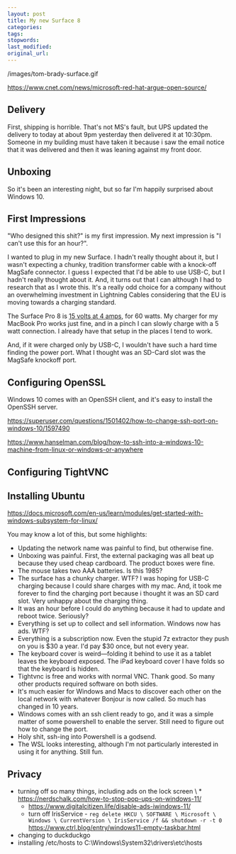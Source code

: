 ```yaml
---
layout: post
title: My new Surface 8
categories:
tags:
stopwords:
last_modified:
original_url:
---
```


/images/tom-brady-surface.gif

https://www.cnet.com/news/microsoft-red-hat-argue-open-source/

## Delivery

First, shipping is horrible. That's not MS's fault, but UPS updated
the delivery to today at about 9pm yesterday then delivered it at
10:30pm. Someone in my building must have taken it because i saw the
email notice that it was delivered and then it was leaning against my
front door.

## Unboxing

So it's been an interesting night, but so far I'm happily surprised
about Windows 10.

## First Impressions

"Who designed this shit?" is my first impression. My next impression
is "I can't use this for an hour?".

I wanted to plug in my new Surface. I hadn't really thought about it,
but I wasn't expecting a chunky, tradition transformer cable with a
knock-off MagSafe connector. I guess I expected that I'd be able to
use USB-C, but I hadn't really thought about it. And, it turns out that I can although I had to research
that as I wrote this. It's a really odd choice for a company without an overwhelming
investment in Lightning Cables considering that the EU is moving towards
a charging standard.


The Surface Pro 8 is [15 volts at 4 amps](https://support.microsoft.com/en-us/surface/surface-power-supplies-and-charging-requirements-0d9d51d4-594b-464d-9086-c90f35b80c01
), for 60 watts. My charger for
my MacBook Pro works just fine, and in a pinch I can slowly charge
with a 5 watt connection. I already have that setup in the places I
tend to work.

And, if it were charged only by USB-C, I wouldn't have such a hard time
finding the power port. What I thought was an SD-Card slot was the MagSafe
knockoff port.

## Configuring OpenSSL

Windows 10 comes with an OpenSSH client, and it's easy to install
the OpenSSH server.

https://superuser.com/questions/1501402/how-to-change-ssh-port-on-windows-10/1597490

https://www.hanselman.com/blog/how-to-ssh-into-a-windows-10-machine-from-linux-or-windows-or-anywhere

## Configuring TightVNC

## Installing Ubuntu

https://docs.microsoft.com/en-us/learn/modules/get-started-with-windows-subsystem-for-linux/

You may know a lot of this, but some highlights:

* Updating the network name was painful to find, but otherwise fine.
* Unboxing was painful. First, the external packaging was all beat up
because they used cheap cardboard. The product boxes were fine.
* The mouse takes two AAA batteries. Is this 1985?
* The surface has a chunky charger. WTF? I was hoping for USB-C
charging because I could share charges with my mac. And, it took me
forever to find the charging port because i thought it was an SD card
slot. Very unhappy about the charging thing.
* It was an hour before I could do anything because it had to update
and reboot twice. Seriously?
* Everything is set up to collect and sell information. Windows now
has ads. WTF?
* Everything is a subscription now. Even the stupid 7z extractor they
push on you is $30 a year. I'd pay $30 once, but not every year.
* The keyboard cover is weird—folding it behind to use it as a tablet
leaves the keyboard exposed. The iPad keyboard cover I have folds so
that the keyboard is hidden.
* Tightvnc is free and works with normal VNC. Thank good. So many
other products required software on both sides.
* It's much easier for Windows and Macs to discover each other on the
local network with whatever Bonjour is now called. So much has changed
in 10 years.
* Windows comes with an ssh client ready to go, and it was a simple
matter of some powershell to enable the server. Still need to figure
out how to change the port.
* Holy shit, ssh-ing into Powershell is a godsend.
* The WSL looks interesting, although I'm not particularly interested
in using it for anything. Still fun.


## Privacy

* turning off so many things, including ads on the lock screen
\	* https://nerdschalk.com/how-to-stop-pop-ups-on-windows-11/
	* https://www.digitalcitizen.life/disable-ads-iwindows-11/
	* turn off IrisService - `reg delete HKCU \ SOFTWARE \ Microsoft \ Windows \ CurrentVersion \ IrisService /f && shutdown -r -t 0` https://www.ctrl.blog/entry/windows11-empty-taskbar.html
* changing to duckduckgo
* installing /etc/hosts to C:\Windows\System32\drivers\etc\hosts


